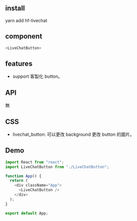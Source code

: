 ## install

yarn add hf-livechat

## component

```javascript
<LiveChatButton>
```

## features

- support 客製化 button。

## API

無

## CSS

- livechat_button: 可以更改 background 更改 button 的圖片。

## Demo

```javascript
import React from "react";
import LiveChatButton from "./LiveChatButton";

function App() {
  return (
    <div className="App">
      <LiveChatButton />
    </div>
  );
}

export default App;
```

